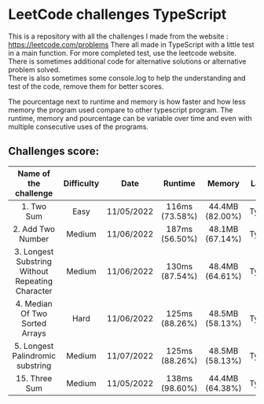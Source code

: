 # LeetCode challenges TypeScript

This is a repository with all the challenges I made from the website : https://leetcode.com/problems There all made in
TypeScript with a little test in a main function. For more completed test, use the leetcode website.  
There is sometimes additional code for alternative solutions or alternative problem solved.  
There is also sometimes some console.log to help the understanding and test of the code, remove them for better scores.

The pourcentage next to runtime and memory is how faster and how less memory the program used compare to other
typescript program. The runtime, memory and pourcentage can be variable over time and even with multiple consecutive
uses of the programs.

## Challenges score:

|              Name of the challenge               | Difficulty |    Date    |    Runtime     |     Memory      |  Language  |
| :----------------------------------------------: | :--------: | :--------: | :------------: | :-------------: | :--------: |
|                    1. Two Sum                    |    Easy    | 11/05/2022 | 116ms (73.58%) | 44.4MB (82.00%) | TypeScript |
|                2. Add Two Number                 |   Medium   | 11/06/2022 | 187ms (56.50%) | 48.1MB (67.14%) | TypeScript |
| 3. Longest Substring Without Repeating Character |   Medium   | 11/06/2022 | 130ms (87.54%) | 48.4MB (64.61%) | TypeScript |
|          4. Median Of Two Sorted Arrays          |    Hard    | 11/06/2022 | 125ms (88.26%) | 48.5MB (58.13%) | TypeScript |
|         5. Longest Palindromic substring         |   Medium   | 11/07/2022 | 125ms (88.26%) | 48.5MB (58.13%) | TypeScript |
|                  15. Three Sum                   |   Medium   | 11/05/2022 | 138ms (98.60%) | 44.4MB (64.38%) | TypeScript |
